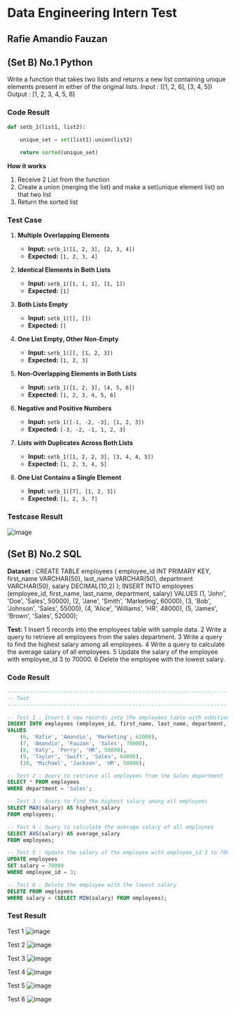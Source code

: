 # Data Engineering Intern Test
## Rafie Amandio Fauzan


## (Set B) No.1 Python
Write a function that takes two lists and returns a new list containing unique elements present in either of the original lists.
Input : ([1, 2, 6], [3, 4, 5])
Output : [1, 2, 3, 4, 5, 6]

### Code Result
```python
def setb_1(list1, list2):

    unique_set = set(list1).union(list2)
    
    return sorted(unique_set)
```
**How it works**
1. Receive 2 List from the function
 2. Create a union (merging the list) and make a set(unique element list) on that two list
 3. Return the sorted list

### Test Case
1. **Multiple Overlapping Elements**
   - **Input:** `setb_1([1, 2, 3], [2, 3, 4])`
   - **Expected:** `[1, 2, 3, 4]`


2. **Identical Elements in Both Lists**
   - **Input:** `setb_1([1, 1, 1], [1, 1])`
   - **Expected:** `[1]`
   
3. **Both Lists Empty**
   - **Input:** `setb_1([], [])`
   - **Expected:** `[]`
   
4. **One List Empty, Other Non-Empty**
   - **Input:** `setb_1([], [1, 2, 3])`
   - **Expected:** `[1, 2, 3]`
   
5. **Non-Overlapping Elements in Both Lists**
   - **Input:** `setb_1([1, 2, 3], [4, 5, 6])`
   - **Expected:** `[1, 2, 3, 4, 5, 6]`
   
6. **Negative and Positive Numbers**
   - **Input:** `setb_1([-1, -2, -3], [1, 2, 3])`
   - **Expected:** `[-3, -2, -1, 1, 2, 3]`
   
7. **Lists with Duplicates Across Both Lists**
   - **Input:** `setb_1([1, 2, 2, 3], [3, 4, 4, 5])`
   - **Expected:** `[1, 2, 3, 4, 5]`
   
8. **One List Contains a Single Element**
   - **Input:** `setb_1([7], [1, 2, 3])`
   - **Expected:** `[1, 2, 3, 7]`

### Testcase Result
![image](https://github.com/user-attachments/assets/4bb8eb1c-28e4-4fd3-a89a-9d02acb65c2b)


## (Set B) No.2 SQL
**Dataset :** 
CREATE TABLE employees (
    employee_id INT PRIMARY KEY,
    first_name VARCHAR(50),
    last_name VARCHAR(50),
    department VARCHAR(50),
    salary DECIMAL(10,2)
);
INSERT INTO employees (employee_id, first_name, last_name, department, salary)
VALUES
    (1, 'John', 'Doe', 'Sales', 50000),
    (2, 'Jane', 'Smith', 'Marketing', 60000),
    (3, 'Bob', 'Johnson', 'Sales', 55000),
    (4, 'Alice', 'Williams', 'HR', 48000),
    (5, 'James', 'Brown', 'Sales', 52000);



**Test:**
	1	Insert 5 records into the employees table with sample data.
	2	Write a query to retrieve all employees from the sales department.
	3	Write a query to find the highest salary among all employees.
	4	Write a query to calculate the average salary of all employees.
	5	Update the salary of the employee with employee_id 3 to 70000.
	6	Delete the employee with the lowest salary.

### Code Result
```sql
-------------------------------------------------------------------------------
-- Test
-------------------------------------------------------------------------------

-- Test 1 : Insert 5 new records into the employees table with additional sample data
INSERT INTO employees (employee_id, first_name, last_name, department, salary)
VALUES
    (6, 'Rafie', 'Amandio', 'Marketing', 62000),
    (7, 'Amandio', 'Fauzan', 'Sales', 70000),
    (8, 'Katy', 'Perry', 'HR', 58000),
    (9, 'Taylor', 'Swift', 'Sales', 64000),
    (10, 'Michael', 'Jackson', 'HR', 50000);

-- Test 2 : Query to retrieve all employees from the Sales department
SELECT * FROM employees
WHERE department = 'Sales';

-- Test 3 : Query to find the highest salary among all employees
SELECT MAX(salary) AS highest_salary
FROM employees;

-- Test 4 : Query to calculate the average salary of all employees
SELECT AVG(salary) AS average_salary
FROM employees;

-- Test 5 : Update the salary of the employee with employee_id 3 to 70000
UPDATE employees
SET salary = 70000
WHERE employee_id = 3;

-- Test 6 : Delete the employee with the lowest salary
DELETE FROM employees
WHERE salary = (SELECT MIN(salary) FROM employees);
```

### Test Result
Test 1
![image](https://github.com/user-attachments/assets/bc53539c-d77e-48f3-b1a3-6b3fc142efab)

Test 2
![image](https://github.com/user-attachments/assets/fb7a940b-7a21-49a8-826b-3540cd8cb4a8)

Test 3
![image](https://github.com/user-attachments/assets/0cb7559f-50c2-4f2f-a7b2-44eaed06d21d)

Test 4
![image](https://github.com/user-attachments/assets/52a7d196-e57c-41b1-8ea4-368c3a6a9213)

Test 5
![image](https://github.com/user-attachments/assets/5b69b356-ea1b-4406-bee4-4c4ce7d5b0d6)

Test 6
![image](https://github.com/user-attachments/assets/dc93037b-a268-44c7-808a-d314a4ae195c)



